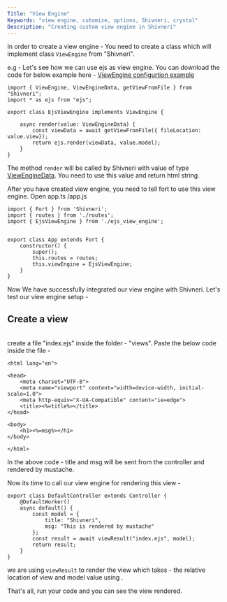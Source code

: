 ```yaml
---
Title: "View Engine"
Keywords: "view engine, cutomize, options, Shivneri, crystal"
Description: "Creating custom view engine in Shivneri"
---
```


In order to create a view engine - You need to create a class which will implement class `ViewEngine` from "Shivneri".

e.g - Let's see how we can use ejs as view engine. You can download the code for below example here - <a href="https://github.com/ujjwalguptaofficial/Shivneri-examples/tree/master/ejs" target="_blank">ViewEngine configurtion example</a>

```
import { ViewEngine, ViewEngineData, getViewFromFile } from "Shivneri";
import * as ejs from "ejs"; 

export class EjsViewEngine implements ViewEngine {

    async render(value: ViewEngineData) {
        const viewData = await getViewFromFile({ fileLocation: value.view});
        return ejs.render(viewData, value.model);
    }
}
```

The method `render` will be called by Shivneri with value of type [ViewEngineData](/tutorial/type/view-engine-data). You need to use this value and return html string.

After you have created view engine, you need to tell fort to use this view engine. Open app.ts /app.js

```
import { Fort } from 'Shivneri';
import { routes } from './routes';
import { EjsViewEngine } from './ejs_view_engine';


export class App extends Fort {
    constructor() {
        super();
        this.routes = routes;
        this.viewEngine = EjsViewEngine;
    }
}
```

Now We have successfully integrated our view engine with Shivneri. Let's test our view engine setup - 

## Create a view
<br>
create a file "index.ejs" inside the folder - "views". Paste the below code inside the file -

```
<html lang="en">

<head>
    <meta charset="UTF-8">
    <meta name="viewport" content="width=device-width, initial-scale=1.0">
    <meta http-equiv="X-UA-Compatible" content="ie=edge">
    <title><%=title%></title>
</head>

<body>
    <h1><%=msg%></h1>
</body>

</html>
```

In the above code - title and msg will be sent from the controller and rendered by mustache. 

Now its time to call our view engine for rendering this view - 

```
export class DefaultController extends Controller {
    @DefaultWorker()
    async default() {
        const model = {
            title: "Shivneri",
            msg: "This is rendered by mustache"
        };
        const result = await viewResult("index.ejs", model);
        return result;
    }
}
```

we are using `viewResult` to render the view  which takes - the relative location of view and model value using . 

That's all, run your code and you can see the view rendered.